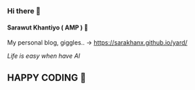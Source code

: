 ### Hi there 👋
#### Sarawut Khantiyo ( AMP ) 🐳
My personal blog, giggles.. → https://sarakhanx.github.io/yard/

*Life is easy when have AI*

## HAPPY CODING 🐳

<!--
**sarakhanx/sarakhanx** is a ✨ _special_ ✨ repository because its `README.md` (this file) appears on your GitHub profile.
Here are some ideas to get you started:
- 🔭 I’m currently working on ...
- 🌱 I’m currently learning ...
- 👯 I’m looking to collaborate on ...
- 🤔 I’m looking for help with ...
- 💬 Ask me about ...
- 📫 How to reach me: ...
- 😄 Pronouns: ...
- ⚡ Fun fact: ...
-->
